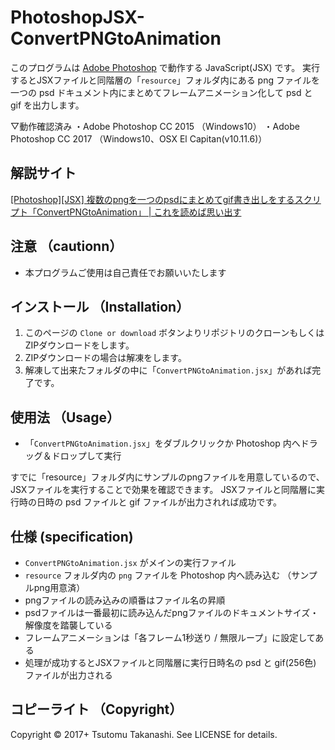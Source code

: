 # PhotoshopJSX-ConvertPNGtoAnimation

このプログラムは [Adobe Photoshop](http://www.adobe.com/jp/products/photoshop.html) で動作する JavaScript(JSX) です。
実行するとJSXファイルと同階層の「`resource`」フォルダ内にある png ファイルを一つの psd ドキュメント内にまとめてフレームアニメーション化して psd と gif を出力します。

▽動作確認済み
・Adobe Photoshop CC 2015 （Windows10）
・Adobe Photoshop CC 2017 （Windows10、OSX El Capitan(v10.11.6)）

## 解説サイト

[[Photoshop][JSX] 複数のpngを一つのpsdにまとめてgif書き出しをするスクリプト「ConvertPNGtoAnimation」 | これを読めば思い出す](http://www.koreyome.com/web/photoshop-jsx-convertpngtoanimation/)


## 注意 （cautionn）

* 本プログラムご使用は自己責任でお願いいたします


## インストール （Installation）

1. このページの `Clone or download` ボタンよりリポジトリのクローンもしくはZIPダウンロードをします。
2. ZIPダウンロードの場合は解凍をします。
3. 解凍して出来たフォルダの中に「`ConvertPNGtoAnimation.jsx`」があれば完了です。


## 使用法 （Usage）

* 「`ConvertPNGtoAnimation.jsx`」をダブルクリックか Photoshop 内へドラッグ＆ドロップして実行

すでに「resource」フォルダ内にサンプルのpngファイルを用意しているので、JSXファイルを実行することで効果を確認できます。
JSXファイルと同階層に実行時の日時の psd ファイルと gif ファイルが出力されれば成功です。


## 仕様 (specification)

* `ConvertPNGtoAnimation.jsx` がメインの実行ファイル
* `resource` フォルダ内の `png` ファイルを Photoshop 内へ読み込む （サンプルpng用意済）
* pngファイルの読み込みの順番はファイル名の昇順
* psdファイルは一番最初に読み込んだpngファイルのドキュメントサイズ・解像度を踏襲している
* フレームアニメーションは「各フレーム1秒送り / 無限ループ」に設定してある
* 処理が成功するとJSXファイルと同階層に実行日時名の psd と gif(256色) ファイルが出力される


## コピーライト （Copyright）
Copyright © 2017+ Tsutomu Takanashi. See LICENSE for details.
